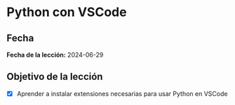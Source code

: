 # Python con VSCode

## Fecha
**Fecha de la lección:** 2024-06-29

## Objetivo de la lección
- [x] Aprender a instalar extensiones necesarias para usar Python en VSCode

